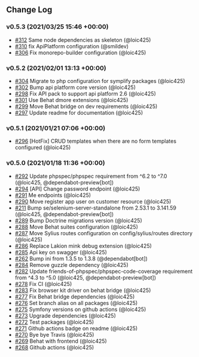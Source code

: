 ## Change Log

### v0.5.3 (2021/03/25 15:46 +00:00)
- [#312](https://github.com/Monofony/Monofony/pull/312) Same node dependencies as skeleton (@loic425)
- [#310](https://github.com/Monofony/Monofony/pull/310) fix ApiPlatform configuration (@smildev)
- [#306](https://github.com/Monofony/Monofony/pull/306) Fix monorepo-builder configuration (@loic425)

### v0.5.2 (2021/02/01 13:13 +00:00)
- [#304](https://github.com/Monofony/Monofony/pull/304) Migrate to php configuration for symplify packages (@loic425)
- [#302](https://github.com/Monofony/Monofony/pull/302) Bump api platform core version (@loic425)
- [#298](https://github.com/Monofony/Monofony/pull/298) Fix API pack to support api platform 2.6 (@loic425)
- [#301](https://github.com/Monofony/Monofony/pull/301) Use Behat dmore extensions (@loic425)
- [#299](https://github.com/Monofony/Monofony/pull/299) Move Behat bridge on dev requirements (@loic425)
- [#297](https://github.com/Monofony/Monofony/pull/297) Update readme for documentation (@loic425)

### v0.5.1 (2021/01/21 07:06 +00:00)
- [#296](https://github.com/Monofony/Monofony/pull/296) [HotFix] CRUD templates when there are no form templates configured (@loic425)

### v0.5.0 (2021/01/18 11:36 +00:00)
- [#292](https://github.com/Monofony/Monofony/pull/292) Update phpspec/phpspec requirement from ^6.2 to ^7.0 (@loic425, @dependabot-preview[bot])
- [#294](https://github.com/Monofony/Monofony/pull/294) [API] Change password endpoint (@loic425)
- [#291](https://github.com/Monofony/Monofony/pull/291) Me endpoints (@loic425)
- [#290](https://github.com/Monofony/Monofony/pull/290) Move register app user on customer resource (@loic425)
- [#211](https://github.com/Monofony/Monofony/pull/211) Bump se/selenium-server-standalone from 2.53.1 to 3.141.59 (@loic425, @dependabot-preview[bot])
- [#289](https://github.com/Monofony/Monofony/pull/289) Bump Doctrine migrations version (@loic425)
- [#288](https://github.com/Monofony/Monofony/pull/288) Move Behat suites configuration (@loic425)
- [#287](https://github.com/Monofony/Monofony/pull/287) Move Sylius routes configuration on config/sylius/routes directory (@loic425)
- [#286](https://github.com/Monofony/Monofony/pull/286) Replace Lakion mink debug extension (@loic425)
- [#285](https://github.com/Monofony/Monofony/pull/285) Api key on swagger (@loic425)
- [#262](https://github.com/Monofony/Monofony/pull/262) Bump ini from 1.3.5 to 1.3.8 (@dependabot[bot])
- [#284](https://github.com/Monofony/Monofony/pull/284) Remove guzzle dependency (@loic425)
- [#282](https://github.com/Monofony/Monofony/pull/282) Update friends-of-phpspec/phpspec-code-coverage requirement from ^4.3 to ^5.0 (@loic425, @dependabot-preview[bot])
- [#278](https://github.com/Monofony/Monofony/pull/278) Fix CI (@loic425)
- [#283](https://github.com/Monofony/Monofony/pull/283) Fix browser kit driver on behat bridge (@loic425)
- [#277](https://github.com/Monofony/Monofony/pull/277) Fix Behat bridge dependencies (@loic425)
- [#276](https://github.com/Monofony/Monofony/pull/276) Set branch alias on all packages (@loic425)
- [#275](https://github.com/Monofony/Monofony/pull/275) Symfony versions on github actions (@loic425)
- [#273](https://github.com/Monofony/Monofony/pull/273) Upgrade dependencies (@loic425)
- [#272](https://github.com/Monofony/Monofony/pull/272) Test packages (@loic425)
- [#271](https://github.com/Monofony/Monofony/pull/271) Github actions badge on readme (@loic425)
- [#270](https://github.com/Monofony/Monofony/pull/270) Bye bye Travis (@loic425)
- [#269](https://github.com/Monofony/Monofony/pull/269) Behat with frontend (@loic425)
- [#268](https://github.com/Monofony/Monofony/pull/268) Github actions (@loic425)
